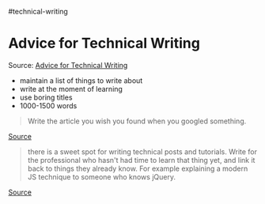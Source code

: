 #technical-writing 

# Advice for Technical Writing

Source: [Advice for Technical Writing](https://css-tricks.com/advice-for-technical-writing/)

- maintain a list of things to write about
- write at the  moment of learning
- use boring titles
- 1000-1500 words

> Write the article you wish you found when you googled something.

[Source](https://twitter.com/chriscoyier/status/925081793576837120)

> there is a sweet spot for writing technical posts and tutorials. Write for the professional who hasn't had time to learn that thing yet, and link it back to things they already know. For example explaining a modern JS technique to someone who knows jQuery.

[Source](https://twitter.com/rachelandrew/status/1098164945483689984)

